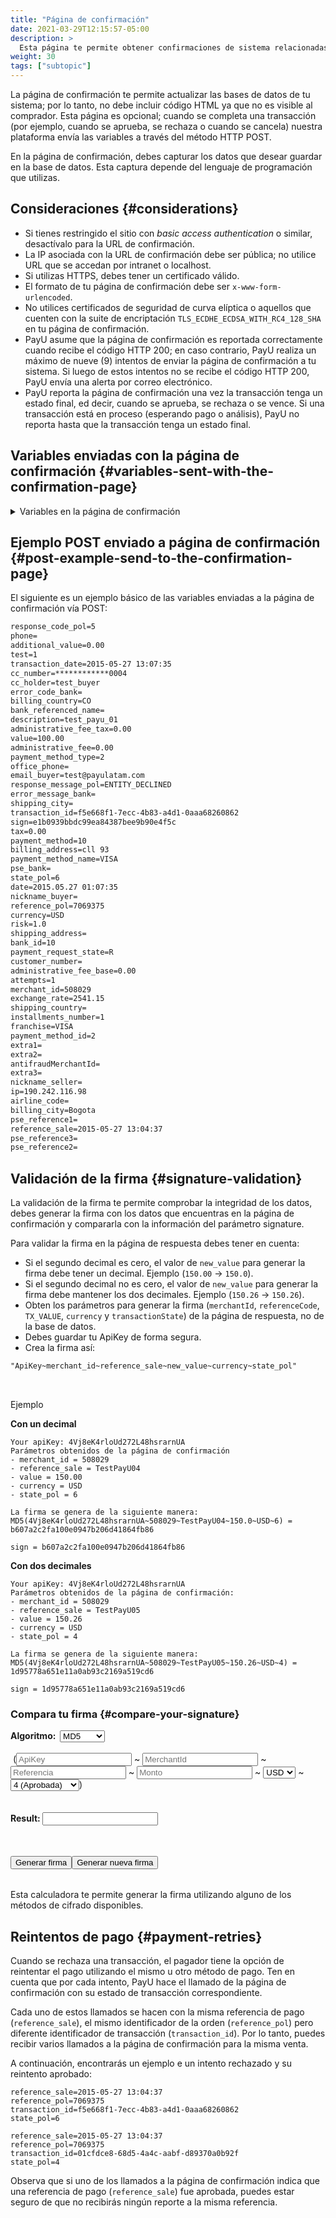 ```yaml
---
title: "Página de confirmación"
date: 2021-03-29T12:15:57-05:00
description: >
  Esta página te permite obtener confirmaciones de sistema relacionadas con los resultados de la transacción. Puedes actualizar tus inventarios, órdenes o bases de datos. Está página no es visible para el cliente y su objetivo es permitir la comunicación entre sistemas. Los datos se envía a través del método HTTP POST. </br>Si el pagador genera reintentos de pago durante el proceso, se genera una página de confirmación por cada transacción. Esta página es invocada por transacciones aprobadas o rechazadas.
weight: 30
tags: ["subtopic"]
---
```

<script src="http://ajax.aspnetcdn.com/ajax/jquery.validate/1.13.0/jquery.validate.min.js"></script>
<script src="http://ajax.aspnetcdn.com/ajax/jquery.validate/1.13.0/additional-methods.min.js"></script>
<script src="/js/signature-generator/md5.js"></script>
<script src="/js/signature-generator/sha1.js"></script>
<script src="/js/signature-generator/sha256.js"></script>
<script src="/js/signature-generator/signature-generator.js"></script>

La página de confirmación te permite actualizar las bases de datos de tu sistema; por lo tanto, no debe incluir código HTML ya que no es visible al comprador. Esta página es opcional; cuando se completa una transacción (por ejemplo, cuando se aprueba, se rechaza o cuando se cancela) nuestra plataforma envía las variables a través del método HTTP POST.

En la página de confirmación, debes capturar los datos que desear guardar en la base de datos. Esta captura depende del lenguaje de programación que utilizas.

## Consideraciones {#considerations}
* Si tienes restringido el sitio con _basic access authentication_ o similar, desactívalo para la URL de confirmación.
* La IP asociada con la URL de confirmación debe ser pública; no utilice URL que se accedan por intranet o localhost.
* Si utilizas HTTPS, debes tener un certificado válido.
* El formato de tu página de confirmación debe ser `x-www-form-urlencoded`.
* No utilices certificados de seguridad de curva elíptica o aquellos que cuenten con la suite de encriptación `TLS_ECDHE_ECDSA_WITH_RC4_128_SHA` en tu página de confirmación.
* PayU asume que la página de confirmación es reportada correctamente cuando recibe el código HTTP 200; en caso contrario, PayU realiza un máximo de nueve (9) intentos de enviar la página de confirmación a tu sistema. Si luego de estos intentos no se recibe el código HTTP 200, PayU envía una alerta por correo electrónico.
* PayU reporta la página de confirmación una vez la transacción tenga un estado final, ed decir, cuando se aprueba, se rechaza o se vence. Si una transacción está en proceso (esperando pago o análisis), PayU no reporta hasta que la transacción tenga un estado final.
 
## Variables enviadas con la página de confirmación {#variables-sent-with-the-confirmation-page}

<details>
<summary>Variables en la página de confirmación</summary>
<br>
<div class="variables"></div>

| Campo | Tipo | Tamaño | Descripción |
|-|-|-|-|
| merchant_id | Numeric | 12 | Identificador de tu tienda en el sistema de PayU, puedes encontrar este número en el correo de creación de tu cuenta. |
| state_pol | Alphanumeric | 32 | Indica el estado de la transacción en el sistema.<br>[Ver los estados de la transacción en la columna respectiva]({{< ref "response-codes-and-variables.html#response-codes-sent-to-the-confirmation-page" >}}). |
| risk | Decimal (#.00) | — | Riesgo asociado con la transacción. Los posibles valores están entre 0 y 1.<br>Entre mayor sea el valor, mayor es el riesgo.<br>Formato `###.00`. |
| response_code_pol | Alfanumérico | 255 | Código de repuesta de PayU.<br>[Ver los códigos de respuesta en la columna respectiva]({{< ref "response-codes-and-variables.html#response-codes-sent-to-the-confirmation-page" >}}). |
| reference_sale | Alphanumeric | 255 | Referencia de la venta o la orden. Debe ser única por cada transacción enviada al sistema. |
| reference_pol | Alphanumeric | 255 | Referencia o número de transacción generado por PayU. |
| sign | Alphanumeric | 255 | Firma digital creada por cada transacción. |
| extra1 | Alphanumeric | 255 | Campo adicional para enviar información relacionada con la compra. |
| extra2 | Alphanumeric | 255 | Campo adicional para enviar información relacionada con la compra. |
| payment_method | Numérico | — | Identificador interno utilizado por los métodos de pago.<br>[Ver los códigos de los métodos de pago]({{< ref "response-codes-and-variables.html#codes-of-the-payment-methods" >}}). |
| payment_method_type | Numérico | — | Método de pago utilizado. |
| installments_number | Numérico | — | Número de cuotas en las cuales se difirió el pago con tarjeta crédito. |
| value | Numérico | 14,2 | Valor total de la transacción. Puede contener dos dígitos decimales. Por ejemplo 10000.00 o 10000.|
| tax | Numérico | 14,2 | Valor del IVA de la transacción, si no se envió IVA, el sistema aplica el 19% automáticamente. Puede contener dos dígitos decimales. Por ejemplo 19000.00. En caso de que no tenga IVA, debe enviarse 0. |
| additional_value | Numérico | 14,2 | 	Valor Adicional no comisionable. |
| transaction_date | Fecha (AAAA-MM-DD HH:mm:ss) | — | Fecha en la que se realizó la transacción. |
| currency | Alfanumérico | 3 | Moneda respectiva en la que se hace el pago.<br>[Ver las monedas aceptadas]({{< ref "response-codes-and-variables.html#accepted-currencies" >}}). |
| email_buyer | Alfanumérico | 255 | Campo que contiene el correo electrónico del comprador para notificar el resultado de la transacción. Se recomienda validarlo cuando se toma este valor del formulario. |
| cus | Alfanumérico | 64 | El CUS (Código Único de Seguimiento) es la referencia de pago dentro del banco, aplica solo para pagos con PSE. |
| pse_bank | Alfanumérico | 255 | Nombre del banco, aplica solo para pagos con PSE. |
| test | Booleano (true, false) | — | Variable para identificar si la operación fue en modo pruebas. |
| description | Alfanumérico | 255 | Descripción de al venta. |
| billing_address | Alfanumérico | 255 | Dirección de facturación. |
| shipping_address | Alfanumérico | 50 | Dirección de la mercancía. |
| phone | Alfanumérico | 20 | Teléfono de residencia del comprador. |
| office_phone | Alfanumérico | 20 | Teléfono diurno del comprador. |
| account_number_ach | Alfanumérico | 36 | Identificador de la transacción. |
| account_type_ach | Alfanumérico | 36 | Tipo de la transacción. |
| administrative_fee | Decimal (#.00) | — | Valor de la tarifa administrativa. |
| administrative_fee_base | Decimal (#.00) | — | Valor base de la tarifa administrativa. |
| administrative_fee_tax | Decimal (#.00) | — | Valor del impuesto de la tarifa administrativa. |
| airline_code | Alfanumérico | 4 | Código de la aerolínea. |
| attempts | Numérico | — | Número de intentos de enviar la confirmación. |
| authorization_code | Alfanumérico | 12 | Código de autorización de la venta. |
| bank_id | Alfanumérico | 255 | Identificador del banco. |
| billing_city | Alfanumérico | 255 | Ciudad de facturación. |
| billing_country | Alfanumérico | 2 | Código ISO del país asociado a la dirección de facturación. |
| commision_pol | Decimal (#.00) | — | Valor de la comisión. |
| commision_pol_currency | Alfanumérico | 3 | Moneda  de la comisión. |
| customer_number | Numérico | — | Número personalizado. |
| date | Fecha (AAAA-MM-DD HH:mm:ss) | — | Fecha de la operación. |
| error_code_bank | Alfanumérico | 255 | Código de error del banco. |
| error_message_bank | Alfanumérico | 255 | Mensaje de error del banco. |
| exchange_rate | Decimal (#.00) | — | Valor de la tasa de cambio. |
| ip | Alfanumérico | 39 | Dirección IP desde donde se realizó la transacción. |
| nickname_buyer | Alfanumérico | 150 | Nombre corto del comprador. |
| nickname_seller | Alfanumérico | 150 | Nombre corto del vendedor. |
| payment_method_id | Numérico | — | Identificador del método de pago.<br>[Ver los códigos de los métodos de pago]({{< ref "response-codes-and-variables.html#codes-of-the-payment-methods" >}}). |
| payment_request_state | Alfanumérico | 32 | Estado de la solicitud de pago. |
| pseReference1 | Alfanumérico | 255 | Referencia no. 1 para pagos PSE. |
| pseReference2 | Alfanumérico | 255 | Referencia no. 2 para pagos PSE. |
| pseReference3 | Alfanumérico | 255 | Referencia no. 3 para pagos PSE. |
| response_message_pol | Alfanumérico | 255 | Mensaje de respuesta de PayU.<br>[Ver los mensajes de respuesta en la columna correspondiente]({{< ref "response-codes-and-variables.html#response-codes-sent-to-the-confirmation-page" >}}). |
| shipping_city | Alfanumérico | 50 | Ciudad donde se entrega la mercancía. |
| shipping_country | Alfanumérico | 2 | Código ISO del país donde se entrega la mercancía. |
| transaction_bank_id | Alfanumérico | 255 | Identificador de la transacción en el sistema del banco. |
| transaction_id | Alfanumérico | 36 | Identificador de la transacción. |
| payment_method_name | Alfa Numérico | 255 | Método de pago utilizado, por ejemplo VISA. |

</details>

## Ejemplo POST enviado a página de confirmación {#post-example-send-to-the-confirmation-page}
El siguiente es un ejemplo básico de las variables enviadas a la página de confirmación vía POST:

```HTML
response_code_pol=5
phone=
additional_value=0.00
test=1
transaction_date=2015-05-27 13:07:35
cc_number=************0004
cc_holder=test_buyer
error_code_bank=
billing_country=CO
bank_referenced_name=
description=test_payu_01
administrative_fee_tax=0.00
value=100.00
administrative_fee=0.00
payment_method_type=2
office_phone=
email_buyer=test@payulatam.com
response_message_pol=ENTITY_DECLINED
error_message_bank=
shipping_city=
transaction_id=f5e668f1-7ecc-4b83-a4d1-0aaa68260862
sign=e1b0939bbdc99ea84387bee9b90e4f5c
tax=0.00
payment_method=10
billing_address=cll 93
payment_method_name=VISA
pse_bank=
state_pol=6
date=2015.05.27 01:07:35
nickname_buyer=
reference_pol=7069375
currency=USD
risk=1.0
shipping_address=
bank_id=10
payment_request_state=R
customer_number=
administrative_fee_base=0.00
attempts=1
merchant_id=508029
exchange_rate=2541.15
shipping_country=
installments_number=1
franchise=VISA
payment_method_id=2
extra1=
extra2=
antifraudMerchantId=
extra3=
nickname_seller=
ip=190.242.116.98
airline_code=
billing_city=Bogota
pse_reference1=
reference_sale=2015-05-27 13:04:37
pse_reference3=
pse_reference2=
```

## Validación de la firma {#signature-validation}
La validación de la firma te permite comprobar la integridad de los datos, debes generar la firma con los datos que encuentras en la página de confirmación y compararla con la información del parámetro signature.

Para validar la firma en la página de respuesta debes tener en cuenta:

* Si el segundo decimal es cero, el valor de `new_value` para generar la firma debe tener un decimal. Ejemplo (`150.00` -> `150.0`).
* Si el segundo decimal no es cero, el valor de `new_value` para generar la firma debe mantener los dos decimales. Ejemplo (`150.26` -> `150.26`).
* Obten los parámetros para generar la firma (`merchantId`, `referenceCode`, `TX_VALUE`, `currency` y `transactionState`) de la página de respuesta, no de la base de datos. 
* Debes guardar tu ApiKey de forma segura.
* Crea la firma así:

```HTML
"ApiKey~merchant_id~reference_sale~new_value~currency~state_pol"
```
<br>

Ejemplo

**Con un decimal**

```
Your apiKey: 4Vj8eK4rloUd272L48hsrarnUA 
Parámetros obtenidos de la página de confirmación
- merchant_id = 508029
- reference_sale = TestPayU04
- value = 150.00
- currency = USD
- state_pol = 6

La firma se genera de la siguiente manera:
MD5(4Vj8eK4rloUd272L48hsrarnUA~508029~TestPayU04~150.0~USD~6) = b607a2c2fa100e0947b206d41864fb86

sign = b607a2c2fa100e0947b206d41864fb86
```

**Con dos decimales**

```
Your apiKey: 4Vj8eK4rloUd272L48hsrarnUA 
Parámetros obtenidos de la página de confirmación:
- merchant_id = 508029
- reference_sale = TestPayU05
- value = 150.26
- currency = USD
- state_pol = 4

La firma se genera de la siguiente manera:
MD5(4Vj8eK4rloUd272L48hsrarnUA~508029~TestPayU05~150.26~USD~4) = 1d95778a651e11a0ab93c2169a519cd6

sign = 1d95778a651e11a0ab93c2169a519cd6 
```

### Compara tu firma {#compare-your-signature}

<!-- Signature generator - confirmation page -->
<div id="blue-box">
<span class="grey-text-13">
<div>
<form method="POST" id="signature_form_confirmation_page" >
    <table>
        <span class="blue-text-13"><b>Algoritmo: &nbsp;</b></span>
        <select id = "signature_algorithm_confirmation_page" class="calc_selector form_control">
            <option  value="md5">MD5</option>
            <option  value="sha1">SHA1</option>
            <option  value="sha256">SHA256</option>
        </select>
        <br>
        <br>
        <span class="calc_text">&nbsp;(</span>
        <input class="form_control" type="text"  id ="signature_apikey_confirmation_page" name = "signature_apikey_confirmation_page" placeholder="ApiKey" maxlength="26"> ~
        <input class="form_control number" type="text"  id ="signature_merchanId_confirmation_page" name = "signature_merchanId_confirmation_page" placeholder="MerchantId" maxlength="7"> ~
        <input class="form_control" type="text"  id ="signature_referenceCode_confirmation_page" name = "signature_referenceCode_confirmation_page" placeholder="Referencia" maxlength="255"> ~
        <input class="form_control  number" type="text" id ="signature_amount_confirmation_page" name = "signature_amount_confirmation_page" placeholder="Monto" maxlength="14"> ~
        <select id = "signature_currency_confirmation_page" class="calc_selector form_control" >
            <option  value="USD">USD</option>
            <option  value="COP">COP</option>
            <option  value="MXN">MXN</option>
            <option  value="ARS">ARS</option>
            <option  value="PEN">PEN</option>
            <option  value="BRL">BRL</option>
            <option  value="CLP">CLP</option>
        </select> ~
        <select id = "signature_state_pol_confirmation_page" class="calc_selector form_control" >
            <option  value="4">4 (Aprobada)</option>
            <option  value="6">6 (Rechazada)</option>
            <option  value="5">5 (Expirada)</option>
        </select>
        <span class="calc_text">)</span>
        <br>
        <br>
        <br>
        <span class="blue-text-13"><b>Result:&nbsp;</b></span><input class="form_control" id ="signature_generated_confirmation_page" name = "signature_generated_confirmation_page" value = ""  readonly />
    </table>
    <br>
    <table width="50%"  border="0" cellspacing="2" cellpadding="2">
        <input type="button" name="signature_generate_confirmation_page" id="signature_generate_confirmation_page" value="Generar firma" >
        <input type="button" name="signature_generate_again_confirmation_page" id="signature_generate_again_confirmation_page" value="Generar nueva firma" >
    </table>
</form>
</div>
</span>
</div>
<!-- End of signature generator - confirmation page -->

Esta calculadora te permite generar la firma utilizando alguno de los métodos de cifrado disponibles.

## Reintentos de pago {#payment-retries}
Cuando se rechaza una transacción, el pagador tiene la opción de reintentar el pago utilizando el mismo u otro método de pago. Ten en cuenta que por cada intento, PayU hace el llamado de la página de confirmación con su estado de transacción correspondiente.

Cada uno de estos llamados se hacen con la misma referencia de pago (`reference_sale`), el mismo identificador de la orden (`reference_pol`) pero diferente identificador de transacción (`transaction_id`). Por lo tanto, puedes recibir varios llamados a la página de confirmación para la misma venta.

A continuación, encontrarás un ejemplo e un intento rechazado y su reintento aprobado:

````
reference_sale=2015-05-27 13:04:37
reference_pol=7069375
transaction_id=f5e668f1-7ecc-4b83-a4d1-0aaa68260862
state_pol=6

reference_sale=2015-05-27 13:04:37
reference_pol=7069375
transaction_id=01cfdce8-68d5-4a4c-aabf-d89370a0b92f
state_pol=4
````

Observa que si uno de los llamados a la página de confirmación indica que una referencia de pago (`reference_sale`) fue aprobada, puedes estar seguro de que no recibirás ningún reporte a la misma referencia.